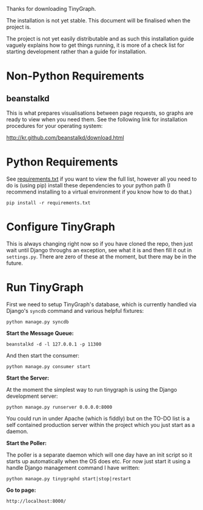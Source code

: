 Thanks for downloading TinyGraph.

The installation is not yet stable. This document will be finalised when the 
project is.

The project is not yet easily distributable and as such this installation 
guide vaguely explains how to get things running, it is more of a check list
for starting development rather than a guide for installation.

Non-Python Requirements
=======================

beanstalkd
----------

This is what prepares visualisations between page requests, so graphs are 
ready to view when you need them. See the following link for installation 
procedures for your operating system:

http://kr.github.com/beanstalkd/download.html

Python Requirements
===================

See [requirements.txt][1] if you want to view the full list, however all you 
need to do is (using pip) install these dependencies to your python path (I 
recommend installing to a virtual environment if you know how to do that.)

    pip install -r requirements.txt

[1]: https://github.com/marcuswhybrow/tinygraph/blob/master/requirements.txt

Configure TinyGraph
===================

This is always changing right now so if you have cloned the repo, then just
wait until Django throughs an exception, see what it is and then fill it out 
in `settings.py`. There are zero of these at the moment, but there may be in 
the future.

Run TinyGraph
=============

First we need to setup TinyGraph's database, which is currently handled via
Django's `syncdb` command and various helpful fixtures:

    python manage.py syncdb

**Start the Message Queue:**

    beanstalkd -d -l 127.0.0.1 -p 11300

And then start the consumer:

    python manage.py consumer start


**Start the Server:**

At the moment the simplest way to run tinygraph is using the Django 
development server:

    python manage.py runserver 0.0.0.0:8000

You could run in under Apache (which is fiddly) but on the TO-DO list is a 
self contained production server within the project which you just start as a 
daemon.

**Start the Poller:**

The poller is a separate daemon which will one day have an init script so it 
starts up automatically when the OS does etc. For now just start it using a
handle Django management command I have written:

    python manage.py tinygraphd start|stop|restart

**Go to page:**

    http://localhost:8000/